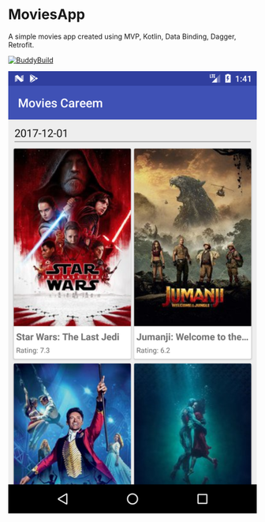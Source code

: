 # MoviesApp
A simple movies app created using MVP, Kotlin, Data Binding, Dagger, Retrofit.

[![BuddyBuild](https://dashboard.buddybuild.com/api/statusImage?appID=5a4e268ec4d3e10001143c81&branch=master&build=latest)](https://dashboard.buddybuild.com/apps/5a4e268ec4d3e10001143c81/build/latest?branch=master)


[![N|Solid](https://raw.githubusercontent.com/wajahatkarim3/MoviesApp/master/Art/screen_main.png)]()
